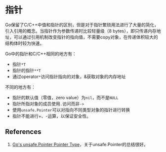 # 指针

Go保留了C/C++中值和指针的区别，但是对于指针繁琐用法进行了大量的简化，引入引用的概念。当指针作为参数传递时比较轻量级（8 bytes），即只传递内存地址，可以通过引用机制改变指针的指向值，不需要copy对象，在传递体积较大的结构体时较为快速。

Go中的指针和C/C++相同的地方有：

- 指针`*T`
- 指针的指针`**T`
- 通过operator`*`访问指针指向的对象，&获取对象的内存地址

不同的地方有：

- 指针的默认值（零值，zero value）为`nil`，而不是`NULL`
- 指针所指对象的成员使用`.`访问而非`->`
- 使用`unsafe.Pointer`可以对指向不同类型对象的指针进行转换
- 指针不能进行+、-运算，以保证安全性。



## References

1. [Go's unsafe.Pointer Pointer Type](http://learngowith.me/gos-pointer-pointer-type/)，关于unsafe.Pointer的总结很好。